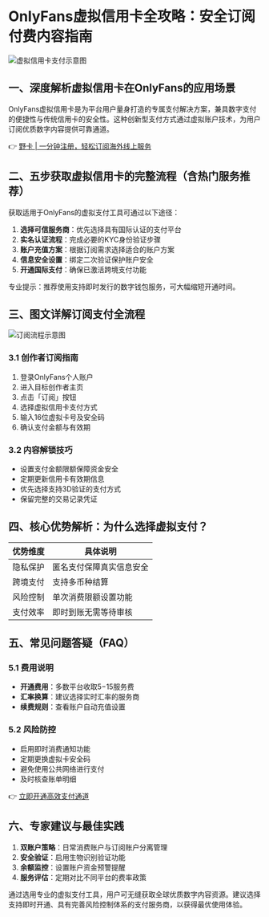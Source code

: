 # OnlyFans虚拟信用卡全攻略：安全订阅付费内容指南

![虚拟信用卡支付示意图](https://via.placeholder.com/800x400)

## 一、深度解析虚拟信用卡在OnlyFans的应用场景
OnlyFans虚拟信用卡是为平台用户量身打造的专属支付解决方案，兼具数字支付的便捷性与传统信用卡的安全性。这种创新型支付方式通过虚拟账户技术，为用户订阅优质数字内容提供可靠通道。

👉 [野卡 | 一分钟注册，轻松订阅海外线上服务](https://bbtdd.com/yeka)

## 二、五步获取虚拟信用卡的完整流程（含热门服务推荐）
获取适用于OnlyFans的虚拟支付工具可通过以下途径：

1. **选择可信服务商**：优先选择具有国际认证的支付平台
2. **实名认证流程**：完成必要的KYC身份验证步骤
3. **账户充值方案**：根据订阅需求选择适合的账户方案
4. **信息安全设置**：绑定二次验证保护账户安全
5. **开通国际支付**：确保已激活跨境支付功能

专业提示：推荐使用支持即时发行的数字钱包服务，可大幅缩短开通时间。

## 三、图文详解订阅支付全流程
![订阅流程示意图](https://via.placeholder.com/600x300)

### 3.1 创作者订阅指南
1. 登录OnlyFans个人账户
2. 进入目标创作者主页
3. 点击「订阅」按钮
4. 选择虚拟信用卡支付方式
5. 输入16位虚拟卡号及安全码
6. 确认支付金额与有效期

### 3.2 内容解锁技巧
- 设置支付金额限额保障资金安全
- 定期更新信用卡有效期信息
- 优先选择支持3D验证的支付方式
- 保留完整的交易记录凭证

## 四、核心优势解析：为什么选择虚拟支付？
| 优势维度 | 具体说明 |
|---------|---------|
| 隐私保护 | 匿名支付保障真实信息安全 |
| 跨境支付 | 支持多币种结算 |
| 风险控制 | 单次消费限额设置功能 |
| 支付效率 | 即时到账无需等待审核 |

## 五、常见问题答疑（FAQ）
### 5.1 费用说明
- **开通费用**：多数平台收取$5-$15服务费
- **汇率换算**：建议选择实时汇率的服务商
- **续费规则**：查看账户自动充值设置

### 5.2 风险防控
- 启用即时消费通知功能
- 定期更换虚拟卡安全码
- 避免使用公共网络进行支付
- 及时核查账单明细

👉 [立即开通高效支付通道](https://bbtdd.com/yeka)

## 六、专家建议与最佳实践
1. **双账户策略**：日常消费账户与订阅账户分离管理
2. **安全验证**：启用生物识别验证功能
3. **余额监控**：设置账户资金预警提醒
4. **服务评估**：定期对比不同平台的费率政策

通过选用专业的虚拟支付工具，用户可无缝获取全球优质数字内容资源。建议选择支持即时开通、具有完善风险控制体系的支付服务商，以获得最优使用体验。